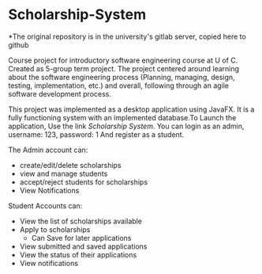 # Scholarship-System
*The original repository is in the university's gitlab server, copied here to github
 
Course project for introductory software engineering course at U of C. Created as 5-group term project. 
The project centered around learning about the software engineering process (Planning, managing, design, testing, implementation, etc.) and overall, following through an agile software development process. 

This project was implemented as a desktop application using JavaFX. It is a fully functioning system with an implemented database.To Launch the application, Use the link *Scholarship System*. 
You can login as an admin,
                            username: 123, 
                            password: 1
And register as a student. 

The Admin account can:
  - create/edit/delete scholarships
  - view and manage students 
  - accept/reject students for scholarships
  - View Notifications
  
Student Accounts can:
  - View the list of scholarships available
  - Apply to scholarships
    - Can Save for later applications
  - View submitted and saved applications
  - View the status of their applications
  - View notifications
  
  
 
  
    
    
  


